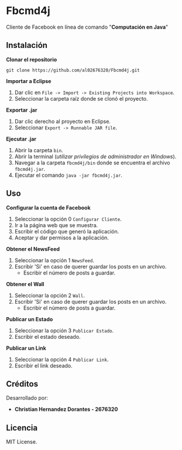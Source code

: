 # Fbcmd4j
Cliente de Facebook en línea de comando "**Computación en Java**"

## Instalación
**Clonar el repositorio**  
```
git clone https://github.com/al02676320/Fbcmd4j.git
```

**Importar a Eclipse**  
1. Dar clic en `File -> Import -> Existing Projects into Workspace`.
2. Seleccionar la carpeta raíz donde se clonó el proyecto.

**Exportar .jar**  
1. Dar clic derecho al proyecto en Eclipse.
2. Seleccionar `Export -> Runnable JAR file`.

**Ejecutar .jar**  
1. Abrir la carpeta `bin`.
2. Abrir la terminal (*utilizar privilegios de administrador en Windows*).
3. Navegar a la carpeta `fbcmd4j/bin` donde se encuentra el archivo `fbcmd4j.jar`.
4. Ejecutar el comando `java -jar fbcmd4j.jar`.


## Uso
**Configurar la cuenta de Facebook**   
1. Seleccionar la opción 0 `Configurar Cliente`.
2. Ir a la página web que se muestra.
3. Escribir el código que generó la aplicación.
4. Aceptar y dar permisos a la aplicación.

**Obtener el NewsFeed**   
1. Seleccionar la opción 1 `NewsFeed`.
2. Escribir 'Si' en caso de querer guardar los posts en un archivo.
	* Escribir el número de posts a guardar.

**Obtener el Wall**   
1. Seleccionar la opción 2 `Wall`.
2. Escribir 'Si' en caso de querer guardar los posts en un archivo.
	* Escribir el número de posts a guardar.

**Publicar un Estado**   
1. Seleccionar la opción 3 `Publicar Estado`.
2. Escribir el estado deseado.

**Publicar un Link**   
1. Seleccionar la opción 4 `Publicar Link`.
2. Escribir el link deseado.


## Créditos
Desarrollado por:
- **Christian Hernandez Dorantes - 2676320** 


## Licencia
MIT License.

